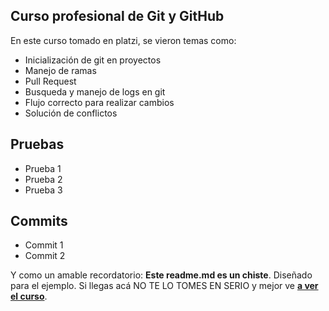 ## Curso profesional de Git y GitHub

En este curso tomado en platzi, se vieron temas como:

- Inicialización de git en proyectos
- Manejo de ramas
- Pull Request
- Busqueda y manejo de logs en git
- Flujo correcto para realizar cambios
- Solución de conflictos

## Pruebas
- Prueba 1
- Prueba 2
- Prueba 3

## Commits
- Commit 1
- Commit 2

Y como un amable recordatorio: **Este readme.md es un chiste**.  Diseñado para el ejemplo. Si llegas acá NO TE LO TOMES EN SERIO y mejor ve [**a ver el curso**](https://platzi.com/cursos/git-github/ "a ver el curso").